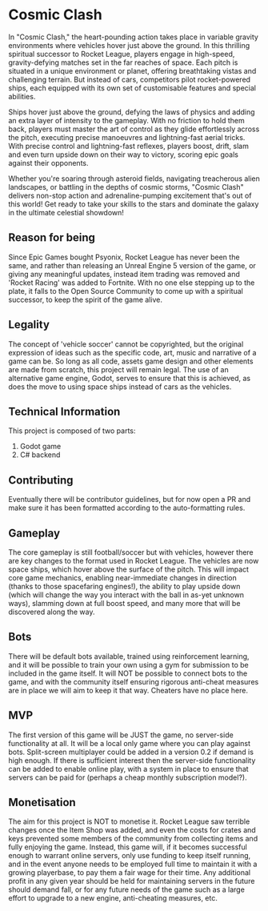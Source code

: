 # Cosmic Clash

In "Cosmic Clash," the heart-pounding action takes place in variable gravity environments where vehicles hover just above the ground. In this thrilling spiritual successor to Rocket League, players engage in high-speed, gravity-defying matches set in the far reaches of space. Each pitch is situated in a unique environment or planet, offering breathtaking vistas and challenging terrain. But instead of cars, competitors pilot rocket-powered ships, each equipped with its own set of customisable features and special abilities.

Ships hover just above the ground, defying the laws of physics and adding an extra layer of intensity to the gameplay. With no friction to hold them back, players must master the art of control as they glide effortlessly across the pitch, executing precise manoeuvres and lightning-fast aerial tricks. With precise control and lightning-fast reflexes, players boost, drift, slam and even turn upside down on their way to victory, scoring epic goals against their opponents. 

Whether you're soaring through asteroid fields, navigating treacherous alien landscapes, or battling in the depths of cosmic storms, "Cosmic Clash" delivers non-stop action and adrenaline-pumping excitement that's out of this world! Get ready to take your skills to the stars and dominate the galaxy in the ultimate celestial showdown!

## Reason for being

Since Epic Games bought Psyonix, Rocket League has never been the same, and rather than releasing an Unreal Engine 5 version of the game, or giving any meaningful updates, instead item trading was removed and 'Rocket Racing' was added to Fortnite. With no one else stepping up to the plate, it falls to the Open Source Community to come up with a spiritual successor, to keep the spirit of the game alive.

## Legality

The concept of 'vehicle soccer' cannot be copyrighted, but the original expression of ideas such as the specific code, art, music and narrative of a game can be. So long as all code, assets game design and other elements are made from scratch, this project will remain legal. The use of an alternative game engine, Godot, serves to ensure that this is achieved, as does the move to using space ships instead of cars as the vehicles. 

## Technical Information

This project is composed of two parts:

1. Godot game
2. C# backend

## Contributing

Eventually there will be contributor guidelines, but for now open a PR and make sure it has been formatted according to the auto-formatting rules.

## Gameplay

The core gameplay is still football/soccer but with vehicles, however there are key changes to the format used in Rocket League. The vehicles are now space ships, which hover above the surface of the pitch. This will impact core game mechanics, enabling near-immediate changes in direction (thanks to those spacefaring engines!), the ability to play upside down (which will change the way you interact with the ball in as-yet unknown ways), slamming down at full boost speed, and many more that will be discovered along the way.

## Bots

There will be default bots available, trained using reinforcement learning, and it will be possible to train your own using a gym for submission to be included in the game itself. It will NOT be possible to connect bots to the game, and with the community itself ensuring rigorous anti-cheat measures are in place we will aim to keep it that way. Cheaters have no place here.

## MVP

The first version of this game will be JUST the game, no server-side functionality at all. It will be a local only game where you can play against bots. Split-screen multiplayer could be added in a version 0.2 if demand is high enough. If there is sufficient interest then the server-side functionality can be added to enable online play, with a system in place to ensure that servers can be paid for (perhaps a cheap monthly subscription model?).

## Monetisation

The aim for this project is NOT to monetise it. Rocket League saw terrible changes once the Item Shop was added, and even the costs for crates and keys prevented some members of the community from collecting items and fully enjoying the game. Instead, this game will, if it becomes successful enough to warrant online servers, only use funding to keep itself running, and in the event anyone needs to be employed full time to maintain it with a growing playerbase, to pay them a fair wage for their time. Any additional profit in any given year should be held for maintaining servers in the future should demand fall, or for any future needs of the game such as a large effort to upgrade to a new engine, anti-cheating measures, etc.
